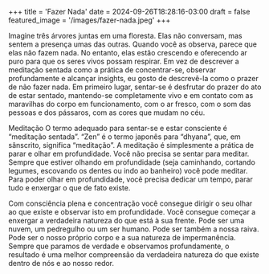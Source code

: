 +++
title = 'Fazer Nada'
date = 2024-09-26T18:28:16-03:00
draft = false
featured_image = '/images/fazer-nada.jpeg'
+++

Imagine três árvores juntas em uma floresta. Elas não conversam, mas sentem a presença umas das outras. Quando você as observa, parece que elas não fazem nada. No entanto, elas estão crescendo e oferecendo ar puro para que os seres vivos possam respirar. Em vez de descrever a meditação sentada como a prática de concentrar-se, observar profundamente e alcançar insights, eu gosto de descrevê-la como o prazer de não fazer nada. Em primeiro lugar, sentar-se é desfrutar do prazer do ato de estar sentado, mantendo-se completamente vivo e em contato com as maravilhas do corpo em funcionamento, com o ar fresco, com o som das pessoas e dos pássaros, com as cores que mudam no céu.

Meditação O termo adequado para sentar-se e estar consciente é “meditação sentada”. “Zen” é o termo japonês para “dhyana”, que, em sânscrito, significa “meditação”. A meditação é simplesmente a prática de parar e olhar em profundidade. Você não precisa se sentar para meditar. Sempre que estiver olhando em profundidade (seja caminhando, cortando legumes, escovando os dentes ou indo ao banheiro) você pode meditar. Para poder olhar em profundidade, você precisa dedicar um tempo, parar tudo e enxergar o que de fato existe.

Com consciência plena e concentração você consegue dirigir o seu olhar ao que existe e observar isto em profundidade. Você consegue começar a enxergar a verdadeira natureza do que está à sua frente. Pode ser uma nuvem, um pedregulho ou um ser humano. Pode ser também a nossa raiva. Pode ser o nosso próprio corpo e a sua natureza de impermanência. Sempre que paramos de verdade e observamos profundamente, o resultado é uma melhor compreensão da verdadeira natureza do que existe dentro de nós e ao nosso redor.